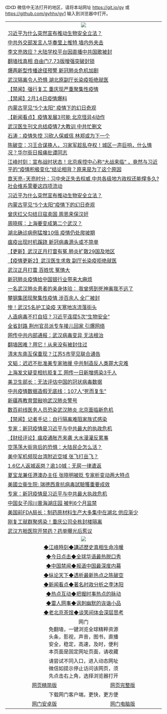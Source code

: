 ↀↀ 微信中无法打开的地区，请将本站网址 https://git.io/gy 或 https://github.com/gyhhx/gy1 输入到浏览器中打开。 

 <table>

  <tr>
    <td colspan="2" align=center><img src="https://cdn.jsdelivr.net/gh/gyoupiodf/im1/20190822-2.jpg"></td>
 </tr>
<tr><td colspan="2" align="left"><a href="https://xball.casa/oo.aspx?name=c1131002&key=eqxowaguscvmxdgc&from=gy">习近平为什么突然宣布推动生物安全立法？</a></td></tr>
<tr><td colspan="2" align="left"><a href="https://xball.casa/oo.aspx?name=c1131028&key=eqxowaguscvmxdgc&from=gy">中共外交部发言人华春莹上推特 墙内外夹击</a></td></tr>
<tr><td colspan="2" align="left"><a href="https://xball.casa/oo.aspx?name=c1131004&key=eqxowaguscvmxdgc&from=gy">李文亮效应？大陆学校平台因直播中共国歌被封</a></td></tr>
<tr><td colspan="2" align="left"><a href="https://xball.casa/oo.aspx?name=c1130949&key=eqxowaguscvmxdgc&from=gy">翻墙找真相 自由门7.73版增强突破封锁</a></td></tr>
<tr><td colspan="2" align="left"><a href="https://xball.casa/oo.aspx?name=c1131005&key=eqxowaguscvmxdgc&from=gy">爆两新型传播途径预警 新冠肺炎危机加剧</a></td></tr>
<tr><td colspan="2" align="left"><a href="https://xball.casa/oo.aspx?name=c1130979&key=eqxowaguscvmxdgc&from=gy">武汉隔离令人恐惧 湖北原副厅长染疫拒绝就医</a></td></tr>
<tr><td colspan="2" align="left"><a href="https://xball.casa/oo.aspx?name=c1131006&key=eqxowaguscvmxdgc&from=gy">【禁闻】强行复工 重庆现严重聚集性疫情</a></td></tr>
<tr><td colspan="2" align="left"><a href="https://xball.casa/oo.aspx?name=c1131029&key=eqxowaguscvmxdgc&from=gy">【禁闻】2月14日疫情爆料</a></td></tr>
<tr><td colspan="2" align="left"><a href="https://xball.casa/oo.aspx?name=c1131000&key=eqxowaguscvmxdgc&from=gy">内蒙古罕见“5个太阳” 疫情下的幻日奇观</a></td></tr>
<tr><td colspan="2" align="left"><a href="https://xball.casa/oo.aspx?name=c1130997&key=eqxowaguscvmxdgc&from=gy">【新闻看点】疫情发展3可能 北京怪异4动作</a></td></tr>
<tr><td colspan="2" align="left"><a href="https://xball.casa/oo.aspx?name=c1130916&key=eqxowaguscvmxdgc&from=gy">武汉医生刊文总结疫情7大教训 中共忙删文</a></td></tr>
<tr><td colspan="2" align="left"><a href="https://xball.casa/oo.aspx?name=c816850&key=eqxowaguscvmxdgc&from=gy">石涛：疫情失控 习砍人保威信 林郑或为下一个</a></td></tr>
<tr><td colspan="2" align="left"><a href="https://xball.casa/oo.aspx?name=c816932&key=eqxowaguscvmxdgc&from=gy">陈破空：习王合谋换人，习家军趁乱夺权！城区一声巨响，什么情况？华尔街日报痛批谭同志</a></td></tr>
<tr><td colspan="2" align="left"><a href="https://xball.casa/oo.aspx?name=c922850&key=eqxowaguscvmxdgc&from=gy">江峰时刻：宣布战时状态！北京疾控中心称“大战来临” ，竟然与习近平的“疫情积极变化”结论相背？原来是为了这个原因</a></td></tr>
<tr><td colspan="2" align="left"><a href="https://xball.casa/oo.aspx?name=c1025998&key=eqxowaguscvmxdgc&from=gy">章天亮-天亮时分：习中央正失去权威,中共各级地方政权还能撑多久?社会维系需要这四项流动</a></td></tr>
<tr><td colspan="2" align="left"><a href="https://xball.casa/oo.aspx?name=c1130995&key=eqxowaguscvmxdgc&from=gy">习近平为什么突然宣布推动生物安全立法？</a></td></tr>
<tr><td colspan="2" align="left"><a href="https://xball.casa/oo.aspx?name=c1131031&key=eqxowaguscvmxdgc&from=gy">内蒙古罕见“5个太阳”疫情下的幻日奇观</a></td></tr>
<tr><td colspan="2" align="left"><a href="https://xball.casa/oo.aspx?name=c1131021&key=eqxowaguscvmxdgc&from=gy">曾庆红父勾结日寇卖国 周恩来保汉奸</a></td></tr>
<tr><td colspan="2" align="left"><a href="https://xball.casa/oo.aspx?name=c1130978&key=eqxowaguscvmxdgc&from=gy">周晓辉：上海要变成第二个武汉？</a></td></tr>
<tr><td colspan="2" align="left"><a href="https://xball.casa/oo.aspx?name=c1130903&key=eqxowaguscvmxdgc&from=gy">湖北确诊病例猛增10倍 疫情仍处爬坡期</a></td></tr>
<tr><td colspan="2" align="left"><a href="https://xball.casa/oo.aspx?name=c1130974&key=eqxowaguscvmxdgc&from=gy">瘟疫出现时机蹊跷 新冠病毒源头或不简单</a></td></tr>
<tr><td colspan="2" align="left"><a href="https://xball.casa/oo.aspx?name=c1120951&key=eqxowaguscvmxdgc&from=gy">【更新】武汉正月打雷有冤 肺炎扩散29国及地区</a></td></tr>
<tr><td colspan="2" align="left"><a href="https://xball.casa/oo.aspx?name=c1129791&key=eqxowaguscvmxdgc&from=gy">【疫情更新2】武汉医生求救 副厅长染疫拒绝就医</a></td></tr>
<tr><td colspan="2" align="left"><a href="https://xball.casa/oo.aspx?name=c1130950&key=eqxowaguscvmxdgc&from=gy">武汉正月打雷 百姓忧 冤情大</a></td></tr>
<tr><td colspan="2" align="left"><a href="https://xball.casa/oo.aspx?name=c1131040&key=eqxowaguscvmxdgc&from=gy">新冠肺炎疫情给中国银行业带来大麻烦</a></td></tr>
<tr><td colspan="2" align="left"><a href="https://xball.casa/oo.aspx?name=c1131003&key=eqxowaguscvmxdgc&from=gy">一名武汉肺炎患者的亲身体验：  我曾感到死神离我不远了</a></td></tr>
<tr><td colspan="2" align="left"><a href="https://xball.casa/oo.aspx?name=c1130938&key=eqxowaguscvmxdgc&from=gy">攀钢集团现聚集性疫情 涉百余人 全厂被封</a></td></tr>
<tr><td colspan="2" align="left"><a href="https://xball.casa/oo.aspx?name=c1131039&key=eqxowaguscvmxdgc&from=gy">惨！武汉5名护工染疫 天寒地冻流落街头</a></td></tr>
<tr><td colspan="2" align="left"><a href="https://xball.casa/oo.aspx?name=c1130955&key=eqxowaguscvmxdgc&from=gy">人造病毒不打自招？习近平连提5次“生物安全”</a></td></tr>
<tr><td colspan="2" align="left"><a href="https://xball.casa/oo.aspx?name=c1130976&key=eqxowaguscvmxdgc&from=gy">全省封路 荆州官员派专车接儿回家 引爆网络</a></td></tr>
<tr><td colspan="2" align="left"><a href="https://xball.casa/oo.aspx?name=c1130990&key=eqxowaguscvmxdgc&from=gy">网传中共内部通报：武汉病毒变异 无法根治</a></td></tr>
<tr><td colspan="2" align="left"><a href="https://xball.casa/oo.aspx?name=c1131007&key=eqxowaguscvmxdgc&from=gy">翻墙困难？用它！从来没有被封住过</a></td></tr>
<tr><td colspan="2" align="left"><a href="https://xball.casa/oo.aspx?name=c1130926&key=eqxowaguscvmxdgc&from=gy">清末东南互保重现？江苏5市罕见联合通告</a></td></tr>
<tr><td colspan="2" align="left"><a href="https://xball.casa/oo.aspx?name=c1130956&key=eqxowaguscvmxdgc&from=gy">文韬：迟迟不批准美专家驰援 中共制造反人类罪大灾难</a></td></tr>
<tr><td colspan="2" align="left"><a href="https://xball.casa/oo.aspx?name=c1130973&key=eqxowaguscvmxdgc&from=gy">上海发文疑变相抗拒复工 网传一日新增感染3千人</a></td></tr>
<tr><td colspan="2" align="left"><a href="https://xball.casa/oo.aspx?name=c1130905&key=eqxowaguscvmxdgc&from=gy">美卫生部长：无法评估中国的冠状病毒数据</a></td></tr>
<tr><td colspan="2" align="left"><a href="https://xball.casa/oo.aspx?name=c1130940&key=eqxowaguscvmxdgc&from=gy">中共疫情数据造假无底线：107人“死而复生”</a></td></tr>
<tr><td colspan="2" align="left"><a href="https://xball.casa/oo.aspx?name=c1130991&key=eqxowaguscvmxdgc&from=gy">新疆再教育营敲响武汉肺炎警号</a></td></tr>
<tr><td colspan="2" align="left"><a href="https://xball.casa/oo.aspx?name=c1130934&key=eqxowaguscvmxdgc&from=gy">数百前线医务人员恐染武汉肺炎 北京面临新危机</a></td></tr>
<tr><td colspan="2" align="left"><a href="https://xball.casa/oo.aspx?name=c1131030&key=eqxowaguscvmxdgc&from=gy">【禁闻】记者手记：自行隔离难阻家族式感染</a></td></tr>
<tr><td colspan="2" align="left"><a href="https://xball.casa/oo.aspx?name=c1130975&key=eqxowaguscvmxdgc&from=gy">专家：新冠疫情是习近平与中共最大的执政危机</a></td></tr>
<tr><td colspan="2" align="left"><a href="https://xball.casa/oo.aspx?name=c1130947&key=eqxowaguscvmxdgc&from=gy">【财经评论】瘟疫通胀齐来袭 大水漫灌反累事</a></td></tr>
<tr><td colspan="2" align="left"><a href="https://xball.casa/oo.aspx?name=c1130969&key=eqxowaguscvmxdgc&from=gy">空荡荡大街背后的恐惧：大陆民企怎么活？</a></td></tr>
<tr><td colspan="2" align="left"><a href="https://xball.casa/oo.aspx?name=c1130993&key=eqxowaguscvmxdgc&from=gy">美中军机频现台湾附近空域 张飞打岳飞？</a></td></tr>
<tr><td colspan="2" align="left"><a href="https://xball.casa/oo.aspx?name=c1130915&key=eqxowaguscvmxdgc&from=gy">1.6亿人返城返岗？逾10城：无房一律遣返</a></td></tr>
<tr><td colspan="2" align="left"><a href="https://xball.casa/oo.aspx?name=c1131015&key=eqxowaguscvmxdgc&from=gy">夏宝龙兼任港澳办主任 张晓明被贬 专家析变动两大特点</a></td></tr>
<tr><td colspan="2" align="left"><a href="https://xball.casa/oo.aspx?name=c1130970&key=eqxowaguscvmxdgc&from=gy">美國立衛生院: 瑞德西韋抗病毒試驗獲重要成效</a></td></tr>
<tr><td colspan="2" align="left"><a href="https://xball.casa/oo.aspx?name=c1130999&key=eqxowaguscvmxdgc&from=gy">专家：新冠疫情是习近平与中共最大执政危机</a></td></tr>
<tr><td colspan="2" align="left"><a href="https://xball.casa/oo.aspx?name=c1131001&key=eqxowaguscvmxdgc&from=gy">中国女子闯川普海湖庄园 被判6个月监禁</a></td></tr>
<tr><td colspan="2" align="left"><a href="https://xball.casa/oo.aspx?name=c1131020&key=eqxowaguscvmxdgc&from=gy">美国前FDA局长：制药原材料生产大多集中在湖北 供应渐少</a></td></tr>
<tr><td colspan="2" align="left"><a href="https://xball.casa/oo.aspx?name=c1130927&key=eqxowaguscvmxdgc&from=gy">刚复工就群聚感染！重庆公司全栋封楼隔离</a></td></tr>
<tr><td colspan="2" align="left"><a href="https://xball.casa/oo.aspx?name=c1130981&key=eqxowaguscvmxdgc&from=gy">武汉方舱医院开禁药？药单曝光后惹议</a></td></tr>

 <tr>
   <td colspan="2" align=center><img src="https://cdn.jsdelivr.net/gh/gyoupiodf/im1/jf-1.jpg"></td>
  </tr>
   <tr>
   <td colspan="2" align=center> 
<a href="https://xball.casa/oo.aspx?name=c922850&key=eqxowaguscvmxdgc&from=gy&tag=9877">◆江峰時刻◆講述歷史真相生命冷暖</a><br/>
    </td>
  </tr>
   <tr>
   <td colspan="2" align=center> 
<a href="https://xball.casa/oo.aspx?name=c816850&key=eqxowaguscvmxdgc&from=gy&tag=9877">◆今日点击◆全球华语最热脱口秀</a><br/>
    </td>
  </tr>
  <tr>
  <td colspan="2" align=center>
<a href="https://xball.casa/oo.aspx?name=c816860&key=eqxowaguscvmxdgc&from=gy&tag=99733110">◆中国禁闻◆报道中国最深度内幕</a><br/>
   </tr>
  <tr>
     <td colspan="2" align=center>
<a href="https://xball.casa/oo.aspx?name=c816855&key=eqxowaguscvmxdgc&from=gy&tag=997110">◆纵论天下◆透析最新热点之陈破空</a><br/>
   </tr>
   <tr>
      <td colspan="2" align=center>
<a href="https://xball.casa/oo.aspx?name=c838308&key=eqxowaguscvmxdgc&from=gy&tag=9973110">◆新闻看点◆著名时政分析之李沐阳</a><br/>
   </tr>
   <tr>
     <td colspan="2" align=center>
<a href="https://xball.casa/oo.aspx?name=c816852&key=eqxowaguscvmxdgc&from=gy&tag=9733110">◆热点互动◆把握时事热点的脉动</a><br/>
   </tr>
   <tr>
      <td colspan="2" align=center>
<a href="https://xball.casa/oo.aspx?name=c816694&key=eqxowaguscvmxdgc&from=gy&tag=93310">◆雷人网事◆讽刺幽默的诙谐小品</a><br/>
   </tr>
   <tr>
    <td colspan="2" align=center>
<a href="https://xball.casa/oo.aspx?name=c816650&key=eqxowaguscvmxdgc&from=gy&tag=9973110">◆老北京茶馆◆谈笑间体会深层思考</a><br/>
   </tr>
<tr>
    <td colspan="2" align="center">网门<br/>免翻墙，一键浏览全球精粹资源<br/>头条，影视，声音，图书，直播<br/>安全，稳定，高速，及时，便利<br/>本页面是固定网址页面，请收藏</td>
  <tr>
  <tr>
    <td colspan="2" align="center">请尝试不同入口，进入动态网址<br/>微信如提示停止访问该网页，须<br/>先点击右上角，选择浏览器打开</td>
  <tr>  
  <tr>
    <td align="center"><a href="https://gitcdn.xyz/repo/otiny/up/master/show002.htm">网页精简版</a></td>
    <td align="center"><a href="https://gitcdn.xyz/repo/otiny/up/master/show001.htm">网页完整版</a></td>
  </tr>
  <tr>
    <td colspan="2" align="center">下载网门客户端，更快，更方便</td>
  <tr>
  <tr>
    <td align="center"><a href="https://raw.githubusercontent.com/opipe/up/master/oGatea.apk">网门安卓版</a></td>
    <td align="center"><a href="https://raw.githubusercontent.com/opipe/up/master/oGate.zip">网门电脑版</a></td>
  </tr>

</table>

